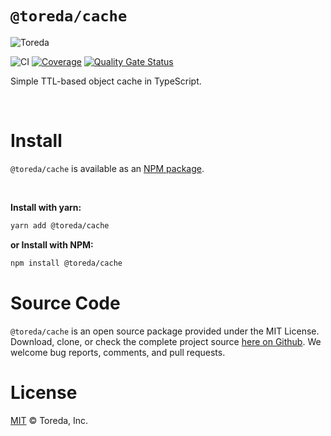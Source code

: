 

# `@toreda/cache`

![Toreda](https://content.toreda.com/logo/toreda-logo.png)

![CI](https://github.com/toreda/cache/workflows/CI/badge.svg?branch=master) [![Coverage](https://sonarcloud.io/api/project_badges/measure?project=toreda_cache&metric=coverage)](https://sonarcloud.io/dashboard?id=toreda_cache) [![Quality Gate Status](https://sonarcloud.io/api/project_badges/measure?project=toreda_cache&metric=alert_status)](https://sonarcloud.io/dashboard?id=toreda_cache)

Simple TTL-based object cache in TypeScript.

&nbsp;

# Install
`@toreda/cache` is available as an [NPM package](https://www.npmjs.com/package/@toreda/cache).

&nbsp;

**Install with yarn:**
```bash
yarn add @toreda/cache
```

**or Install with NPM:**
```bash
npm install @toreda/cache
```

# Source Code
`@toreda/cache` is an open source package provided under the MIT License. Download, clone, or check the complete project source [here on Github](https://www.npmjs.com/package/@toreda/cache). We welcome bug reports, comments, and pull requests.


# License

[MIT](LICENSE) &copy; Toreda, Inc.
